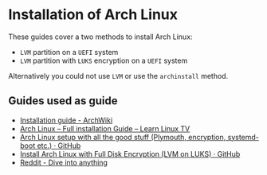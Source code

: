 # Installation of Arch Linux

These guides cover a two methods to install Arch Linux:
- `LVM` partition on a `UEFI` system
- `LVM` partition with `LUKS` encryption on a `UEFI` system

Alternatively you could not use `LVM` or use the `archinstall` method.

## Guides used as guide
- [Installation guide - ArchWiki](https://wiki.archlinux.org/title/Installation_guide)
- [Arch Linux – Full installation Guide – Learn Linux TV](https://www.learnlinux.tv/arch-linux-full-installation-guide/)
- [Arch Linux setup with all the good stuff (Plymouth, encryption, systemd-boot etc.) · GitHub](https://gist.github.com/myyc/9595b520a4c564bef8143a86582f1ea1)
- [Install Arch Linux with Full Disk Encryption (LVM on LUKS) · GitHub](https://gist.github.com/mjnaderi/28264ce68f87f52f2cabb823a503e673)
- [Reddit - Dive into anything](https://www.reddit.com/r/archlinux/comments/12caj41/automate_installing_a_minimal_arch_os_with_luks/)